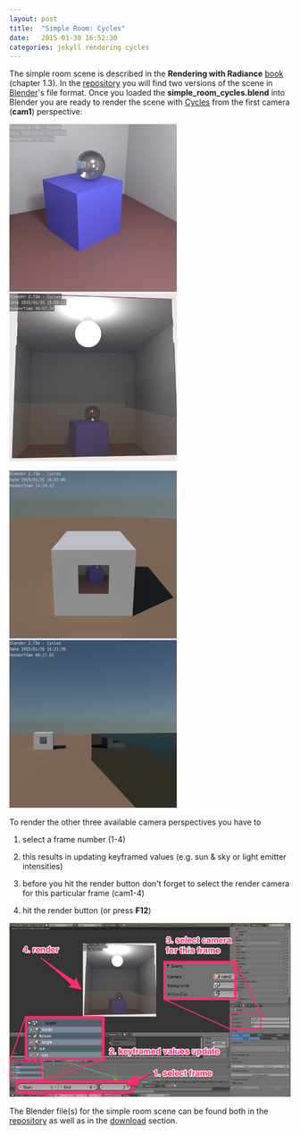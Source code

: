 ```yaml
---
layout: post
title:  "Simple Room: Cycles"
date:   2015-01-30 16:52:30
categories: jekyll rendering cycles
---
```


The simple room scene is described in the __Rendering with Radiance__
[book][book] (chapter 1.3). In the [repository][repository] you will
find two versions of the scene in [Blender][blender]'s file
format. Once you loaded the __simple\_room\_cycles.blend__ into
Blender you are ready to render the scene with [Cycles][cycles] from
the first camera (__cam1__) perspective:

<p class="text-center"><img src="/assets/simple_room_cycles_cam1.png"
alt="Cycles: Simple Room - camera 1" width="300"
class="img-thumbnail"/> <img src="/assets/simple_room_cycles_cam2.png"
alt="Cycles: Simple Room - camera 2" width="300"
class="img-thumbnail"/></p>

<p class="text-center"><img src="/assets/simple_room_cycles_cam3.png"
alt="Cycles: Simple Room - camera 3" width="300"
class="img-thumbnail"/> <img src="/assets/simple_room_cycles_cam4.png"
alt="Cycles: Simple Room - camera 4" width="300"
class="img-thumbnail"/></p>

To render the other three available camera perspectives you have to

1. select a frame number (1-4)

2. this results in updating keyframed values (e.g. sun & sky or light
emitter intensities)

3. before you hit the render button don't forget to select the render
camera for this particular frame (cam1-4)

4. hit the render button (or press __F12__)

<p class="text-center"><img
src="/assets/blender_cycles_simple_room2.png" alt="How to render the
other camera perspectives." width="600" class="img-thumbnail"/></p>

The Blender file(s) for the simple room scene can be found both in the
[repository][repository] as well as in the [download][download]
section.

[book]:       http://radsite.lbl.gov/radiance/book/index.html
[repository]: https://github.com/wahn/export_multi/tree/master/01_simple_room/blend
[blender]:    http://www.blender.org
[cycles]:     http://wiki.blender.org/index.php/Doc:2.6/Manual/Render/Cycles
[download]:   https://www.janwalter.org/download
